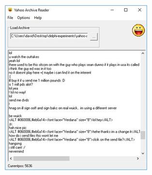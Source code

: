 ![alt tag](https://raw.githubusercontent.com/davidejones/delphi-experiments/master/yahoo-archive/yahooarchive.JPG)